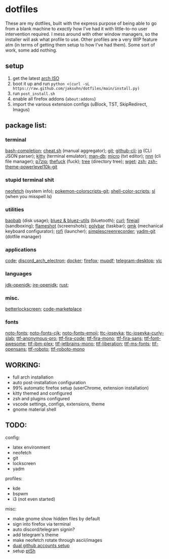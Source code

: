 # dotfiles


These are my dotfiles, built with the express purpose of being able to go from a blank machine to *exactly* how I've had it with little-to-no user intervention required. I mess around with other window managers, so the installer will ask what profile to use. Other profiles are a very WIP feature atm (in terms of getting them setup to how I've had them). Some sort of work, some add nothing.

## setup

1. get the latest [arch ISO](https://archlinux.org/download/)
2. boot it up and run `python <(curl -sL https://raw.github.com/jaksuhn/dotfiles/main/install.py)`
3. run `post_install.sh`
4. enable all firefox addons (`about:addons`)
5. import the various extension configs (uBlock, TST, SkipRedirect, Imagus)


## package list:

### terminal

[bash-completion](https://github.com/scop/bash-completion);
[cheat.sh](https://cheat.sh/) (manual aggregator);
[git](https://git-scm.com/);
[github-cli](https://github.com/cli/cli);
[jq](https://stedolan.github.io/jq/) (CLI JSON parser);
[kitty](https://github.com/kovidgoyal/kitty) (terminal emulator);
[man-db](https://www.nongnu.org/man-db/);
[micro](https://micro-editor.github.io/) (txt editor);
[nnn](https://github.com/jarun/nnn) (cli file manager);
[p7zip](https://github.com/jinfeihan57/p7zip);
[thefuck](https://github.com/nvbn/thefuck) (fuck);
[tree](http://mama.indstate.edu/users/ice/tree/) (directory tree);
[wget](https://www.gnu.org/software/wget/wget.html);
[zsh](https://www.zsh.org/);
[zsh-theme-powerlevel10k-git](https://github.com/romkatv/powerlevel10k)

### stupid terminal shit

[neofetch](https://github.com/dylanaraps/neofetch) (system info);
[pokemon-colorscripts-git](https://gitlab.com/phoneybadger/pokemon-colorscripts);
[shell-color-scripts](https://gitlab.com/dwt1/shell-color-scripts);
[sl](http://www.tkl.iis.u-tokyo.ac.jp/~toyoda/index_e.html) (when you misspell *ls*)

### utilities

[baobab](https://wiki.gnome.org/Apps/DiskUsageAnalyzer) (disk usage);
[bluez & bluez-utils](https://github.com/bluez/bluez) (bluetooth);
[curl](https://curl.se/);
[firejail](https://github.com/netblue30/firejail) (sandboxing);
[flameshot](https://github.com/flameshot-org/flameshot) (screenshots);
[polybar](https://github.com/polybar/polybar) (taskbar);
[qmk](https://github.com/qmk/qmk_cli) (mechanical keyboard configurator);
[rofi](https://github.com/DaveDavenport/rofi) (launcher);
[simplescreenrecorder](https://www.maartenbaert.be/simplescreenrecorder/);
[yadm-git](https://github.com/TheLocehiliosan/yadm) (dotfile manager)

### applications

[code](https://github.com/microsoft/vscode);
[discord_arch_electron](https://discordapp.com/);
[docker](https://www.docker.com/);
[firefox](https://www.mozilla.org/firefox/);
[mupdf](https://mupdf.com/);
[telegram-desktop](https://desktop.telegram.org/);
[vlc](https://www.videolan.org/vlc/)

### languages

[jdk-openjdk](https://openjdk.java.net/);
[jre-openjdk](https://openjdk.java.net/);
[rust](https://www.rust-lang.org/);

### misc.

[betterlockscreen](https://github.com/pavanjadhaw/betterlockscreen);
[code-marketplace](https://marketplace.visualstudio.com/vscode)

### fonts

[noto-fonts](https://www.google.com/get/noto/);
[noto-fonts-cjk](https://www.google.com/get/noto/);
[noto-fonts-emoji](https://www.google.com/get/noto/);
[ttc-iosevka](https://typeof.net/Iosevka/);
[ttc-iosevka-curly-slab](https://typeof.net/Iosevka/);
[ttf-anonymous-pro](https://www.marksimonson.com/fonts/view/anonymous-pro);
[ttf-fira-code](https://github.com/tonsky/FiraCode);
[ttf-fira-mono](https://github.com/mozilla/Fira);
[ttf-fira-sans](https://github.com/mozilla/Fira);
[ttf-font-awesome](https://fontawesome.com/);
[ttf-ibm-plex](https://github.com/IBM/plex);
[ttf-jetbrains-mono](https://jetbrains.com/lp/mono);
[ttf-liberation](https://github.com/liberationfonts/liberation-fonts);
[ttf-ms-fonts](http://corefonts.sourceforge.net/);
[ttf-opensans](https://fonts.google.com/specimen/Open+Sans);
[ttf-roboto](https://material.google.com/style/typography.html);
[ttf-roboto-mono](https://fonts.google.com/specimen/Roboto+Mono)


## WORKING:

- full arch installation
- auto post-installation configuration
- 99% automatic firefox setup (userChrome, extension installation)
- kitty themed and configured
- zsh and plugins configured
- vscode settings, configs, extensions, theme
- gnome material shell

## TODO:

config:

- latex environment
- neofetch
- git
- lockscreen
- yadm

profiles:

- kde
- bspwm
- i3 (not even started)

misc:

- make gnome show hidden files by default
- sign into firefox via terminal
- auto discord/telegram signin?
- add telegram's theme
- make neofetch rotate through ascii/images
- [dual github accounts setup](https://stackoverflow.com/questions/62625513/can-i-log-in-two-different-github-account-in-vscode)
- setup [ptSh](https://github.com/jszczerbinsky/ptSh)
